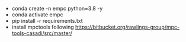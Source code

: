 

- conda create -n empc python=3.8 -y
- conda activate empc
- pip install -r requirements.txt
- install mpctools following https://bitbucket.org/rawlings-group/mpc-tools-casadi/src/master/

